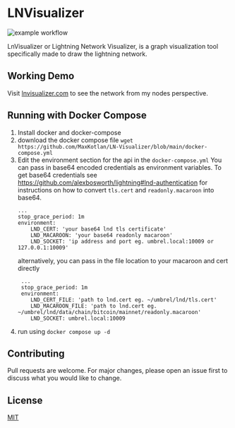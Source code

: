 # LNVisualizer

![example workflow](https://github.com/MaxKotlan/LN-Visualizer/actions/workflows/prod-build.yml/badge.svg)

LnVisualizer or Lightning Network Visualizer, is a graph visualization tool specifically made to draw the lightning network.

## Working Demo

Visit [lnvisualizer.com](http://lnvisualizer.com/) to see the network from my nodes perspective.

## Running with Docker Compose

1.  Install docker and docker-compose
2.  download the docker compose file
    `wget https://github.com/MaxKotlan/LN-Visualizer/blob/main/docker-compose.yml`
3.  Edit the environment section for the api in the `docker-compose.yml`
    You can pass in base64 encoded credentials as environment variables.
    To get base64 credentials see https://github.com/alexbosworth/lightning#lnd-authentication for instructions on how to convert `tls.cert` and `readonly.macaroon` into base64.
    ```
    ...
    stop_grace_period: 1m
    environment:
    	LND_CERT: 'your base64 lnd tls certificate'
    	LND_MACAROON: 'your base64 readonly macaroon'
    	LND_SOCKET: 'ip address and port eg. umbrel.local:10009 or 127.0.0.1:10009'
    ```
    alternatively, you can pass in the file location to your macaroon and cert directly
    ```
     ...
     stop_grace_period: 1m
     environment:
    	LND_CERT_FILE: 'path to lnd.cert eg. ~/umbrel/lnd/tls.cert'
    	LND_MACAROON_FILE: 'path to lnd.cert eg. ~/umbrel/lnd/data/chain/bitcoin/mainnet/readonly.macaroon'
    	LND_SOCKET: umbrel.local:10009
    ```
4.  run using
    `docker compose up -d`

## Contributing

Pull requests are welcome. For major changes, please open an issue first to discuss what you would like to change.

## License

[MIT](https://choosealicense.com/licenses/mit/)
